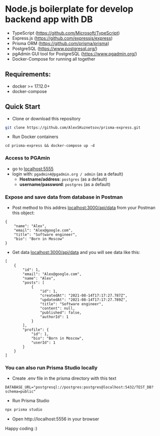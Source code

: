 # Node.js boilerplate for develop backend app with DB

- TypeScript (https://github.com/Microsoft/TypeScript)
- Express.js (https://github.com/expressjs/express)
- Prisma ORM (https://github.com/prisma/prisma)
- PostgreSQL (https://www.postgresql.org/)
- pgAdmin GUI tool for PostgreSQL (https://www.pgadmin.org/)
- Docker-Compose for running all together

## Requirements:
* docker >= 17.12.0+
* docker-compose

## Quick Start

* Clone or download this repository

```sh
git clone https://github.com/AlexSKuznetsov/prisma-express.git
```

* Run Docker containers

```
cd prisma-express && docker-compose up -d
```

### Access to PGAmin

* go to [localhost:5555](http://localhost:5555)
* login with: `pgadmin4@pgadmin.org / admin` (as a default)
  - **Hostname/address**: `postgres` (as a default)
  - **username/password**: `postgres` (as a default)

### Expose and save data from database in Postman

- Post method to this addres [localhost:3000/api/data](http://localhost:3000/api/data) from your Postman this object:

```
{
    "name": "Alex",
    "email": "Alex@google.com",
    "title": "Software engineer",
    "bio": "Born in Moscow"
}
```

- Get data [localhost:3000/api/data](http://localhost:3000/api/data) and you will see data like this:

```
[
    {
        "id": 1,
        "email": "Alex@google.com",
        "name": "Alex",
        "posts": [
            {
                "id": 1,
                "createdAt": "2021-08-14T17:17:27.787Z",
                "updatedAt": "2021-08-14T17:17:27.789Z",
                "title": "Software engineer",
                "content": null,
                "published": false,
                "authorId": 1
            }
        ],
        "profile": {
            "id": 1,
            "bio": "Born in Moscow",
            "userId": 1
        }
    }
]
```

### You can also run Prisma Studio locally

* Create .env file in the prisma directory with this text

```
DATABASE_URL="postgresql://postgres:postgres@localhost:5432/TEST_DB?schema=public"
```

* Run Prisma Studio

```sh
npx prisma studio
```

* Open http://localhost:5556 in your browser

Happy coding :)
